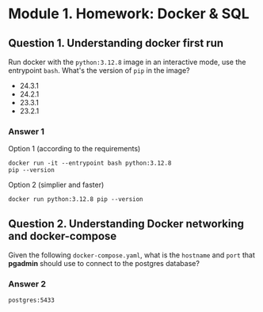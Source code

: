 # Module 1. Homework: Docker & SQL
## Question 1. Understanding docker first run 
Run docker with the `python:3.12.8` image in an interactive mode, use the entrypoint `bash`.
What's the version of `pip` in the image?
- 24.3.1
- 24.2.1
- 23.3.1
- 23.2.1

### Answer 1
  Option 1 (according to the requirements)
  ```
  docker run -it --entrypoint bash python:3.12.8
  pip --version
  ```
  Option 2 (simplier and faster)
  
  ```
  docker run python:3.12.8 pip --version
  ```
## Question 2. Understanding Docker networking and docker-compose
Given the following `docker-compose.yaml`, what is the `hostname` and `port` that **pgadmin** should use to connect to the postgres database?
### Answer 2
```
postgres:5433
```
